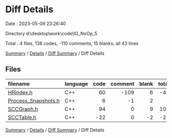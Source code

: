 # Diff Details

Date : 2023-05-09 23:26:40

Directory d:\\desktop\\work\\code\\IG_NoOp_5

Total : 4 files,  138 codes, -110 comments, 15 blanks, all 43 lines

[Summary](results.md) / [Details](details.md) / [Diff Summary](diff.md) / Diff Details

## Files
| filename | language | code | comment | blank | total |
| :--- | :--- | ---: | ---: | ---: | ---: |
| [HRindex.h](/HRindex.h) | C++ | 60 | -109 | 6 | -43 |
| [Process_Snapshots.h](/Process_Snapshots.h) | C++ | 6 | -1 | 2 | 7 |
| [SCCGraph.h](/SCCGraph.h) | C++ | 94 | 0 | 9 | 103 |
| [SCCTable.h](/SCCTable.h) | C++ | -22 | 0 | -2 | -24 |

[Summary](results.md) / [Details](details.md) / [Diff Summary](diff.md) / Diff Details